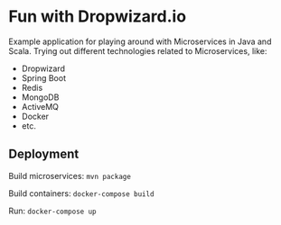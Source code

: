 # Fun with Dropwizard.io

Example application for playing around with Microservices in Java and Scala. Trying out different technologies related to Microservices, like:
* Dropwizard
* Spring Boot
* Redis
* MongoDB
* ActiveMQ
* Docker
* etc. 

## Deployment
Build microservices: `mvn package`

Build containers: `docker-compose build`

Run: `docker-compose up`
